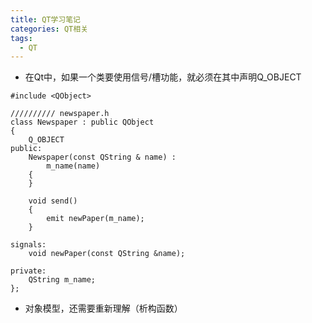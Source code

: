 ```yaml
---
title: QT学习笔记
categories: QT相关
tags:
  - QT
---
```


- 在Qt中，如果一个类要使用信号/槽功能，就必须在其中声明Q_OBJECT
```
#include <QObject>

////////// newspaper.h
class Newspaper : public QObject
{
    Q_OBJECT
public:
    Newspaper(const QString & name) :
        m_name(name)
    {
    }

    void send()
    {
        emit newPaper(m_name);
    }

signals:
    void newPaper(const QString &name);

private:
    QString m_name;
};

```

- 对象模型，还需要重新理解（析构函数）